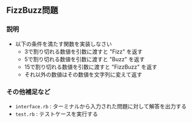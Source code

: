 ## FizzBuzz問題

### 説明
- 以下の条件を満たす関数を実装しなさい
  - 3で割り切れる数値を引数に渡すと "Fizz" を返す
  - 5で割り切れる数値を引数に渡すと "Buzz" を返す
  - 15で割り切れる数値を引数に渡すと "FizzBuzz" を返す
  - それ以外の数値はその数値を文字列に変えて返す

### その他補足など
- `interface.rb` : ターミナルから入力された問題に対して解答を出力する
- `test.rb` : テストケースを実行する
